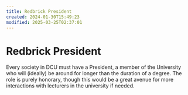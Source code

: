 ```yaml
---
title: Redbrick President
created: 2024-01-30T15:49:23
modified: 2025-03-25T02:37:01
---
```


# Redbrick President

Every society in DCU must have a President, a member of the University who will (ideally) be around for longer than the duration of a degree. The role is purely honorary, though this would be a great avenue for more interactions with lecturers in the university if needed.
